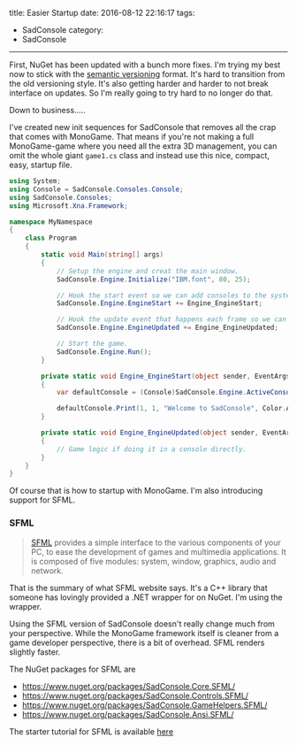 title: Easier Startup
date: 2016-08-12 22:16:17
tags:
- SadConsole
category:
- SadConsole
---

First, NuGet has been updated with a bunch more fixes. I'm trying my best now to stick with the [semantic versioning](http://semver.org/) format. It's hard to transition from the old versioning style. It's also getting harder and harder to not break interface on updates. So I'm really going to try hard to no longer do that. 

Down to business.....

I've created new init sequences for SadConsole that removes all the crap that comes with MonoGame. That means if you're not making a full MonoGame-game where you need all the extra 3D management, you can omit the whole giant `game1.cs` class and instead use this nice, compact, easy, startup file.

<!-- more -->

```csharp
using System;
using Console = SadConsole.Consoles.Console;
using SadConsole.Consoles;
using Microsoft.Xna.Framework;

namespace MyNamespace
{
    class Program
    {
        static void Main(string[] args)
        {
            // Setup the engine and creat the main window.
            SadConsole.Engine.Initialize("IBM.font", 80, 25);

            // Hook the start event so we can add consoles to the system.
            SadConsole.Engine.EngineStart += Engine_EngineStart;

            // Hook the update event that happens each frame so we can do logic.
            SadConsole.Engine.EngineUpdated += Engine_EngineUpdated;

            // Start the game.
            SadConsole.Engine.Run();
        }

        private static void Engine_EngineStart(object sender, EventArgs e)
        {
            var defaultConsole = (Console)SadConsole.Engine.ActiveConsole;

            defaultConsole.Print(1, 1, "Welcome to SadConsole", Color.Aqua, Color.Black);
        }

        private static void Engine_EngineUpdated(object sender, EventArgs e)
        {
            // Game logic if doing it in a console directly.
        }
    }
}
``` 

Of course that is how to startup with MonoGame. I'm also introducing support for SFML.

### SFML

>[SFML](http://www.sfml-dev.org/) provides a simple interface to the various components of your PC, to ease the development of games and multimedia applications. It is composed of five modules: system, window, graphics, audio and network.

That is the summary of what SFML website says. It's a C++ library that someone has lovingly provided a .NET wrapper for on NuGet. I'm using the wrapper. 

Using the SFML version of SadConsole doesn't really change much from your perspective. While the MonoGame framework itself is cleaner from a game developer perspective, there is a bit of overhead. SFML renders slightly faster.

The NuGet packages for SFML are

* https://www.nuget.org/packages/SadConsole.Core.SFML/
* https://www.nuget.org/packages/SadConsole.Controls.SFML/
* https://www.nuget.org/packages/SadConsole.GameHelpers.SFML/
* https://www.nuget.org/packages/SadConsole.Ansi.SFML/

The starter tutorial for SFML is available [here](https://github.com/Thraka/SadConsole/wiki/NuGet%20Starter%20SFML)